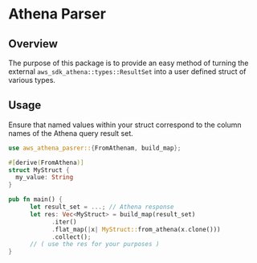 # Athena Parser

## Overview

The purpose of this package is to provide an easy method of turning the external `aws_sdk_athena::types::ResultSet` into a user defined struct of various types.

## Usage

Ensure that named values within your struct correspond to the column names of the Athena query result set.


```rust
use aws_athena_pasrer::{FromAthenam, build_map};

#[derive(FromAthena)]
struct MyStruct {
  my_value: String
}

pub fn main() {
      let result_set = ...; // Athena response
      let res: Vec<MyStruct> = build_map(result_set)
            .iter()
            .flat_map(|x| MyStruct::from_athena(x.clone()))
            .collect();
      // ( use the res for your purposes )
}
```

